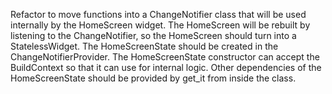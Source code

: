 Refactor to move functions into a ChangeNotifier class that will be used internally by the HomeScreen widget. The HomeScreen will be rebuilt by listening to the ChangeNotifier, so the HomeScreen should turn into a StatelessWidget. The HomeScreenState should be created in the ChangeNotifierProvider. The HomeScreenState constructor can accept the BuildContext so that it can use for internal logic. Other dependencies of the HomeScreenState should be provided by get_it from inside the class.
